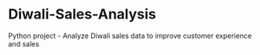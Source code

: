 # Diwali-Sales-Analysis

Python project - Analyze Diwali sales data to improve customer experience and sales
